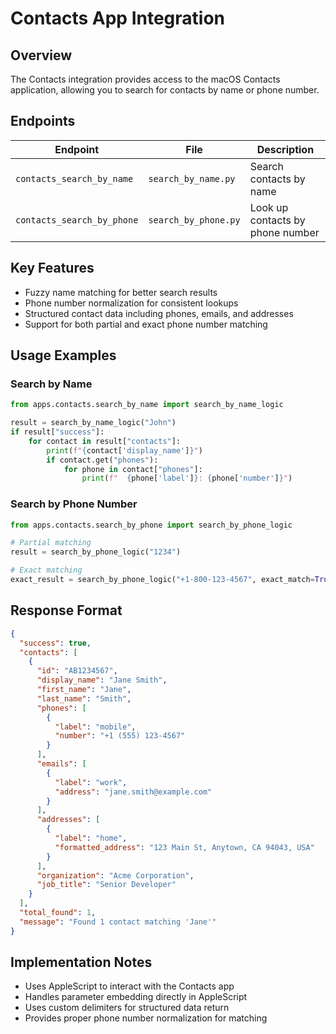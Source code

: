 # Contacts App Integration

## Overview

The Contacts integration provides access to the macOS Contacts application, allowing you to search for contacts by name or phone number.

## Endpoints

| Endpoint                   | File                 | Description                      |
| -------------------------- | -------------------- | -------------------------------- |
| `contacts_search_by_name`  | `search_by_name.py`  | Search contacts by name          |
| `contacts_search_by_phone` | `search_by_phone.py` | Look up contacts by phone number |

## Key Features

- Fuzzy name matching for better search results
- Phone number normalization for consistent lookups
- Structured contact data including phones, emails, and addresses
- Support for both partial and exact phone number matching

## Usage Examples

### Search by Name

```python
from apps.contacts.search_by_name import search_by_name_logic

result = search_by_name_logic("John")
if result["success"]:
    for contact in result["contacts"]:
        print(f"{contact['display_name']}")
        if contact.get("phones"):
            for phone in contact["phones"]:
                print(f"  {phone['label']}: {phone['number']}")
```

### Search by Phone Number

```python
from apps.contacts.search_by_phone import search_by_phone_logic

# Partial matching
result = search_by_phone_logic("1234")

# Exact matching
exact_result = search_by_phone_logic("+1-800-123-4567", exact_match=True)
```

## Response Format

```json
{
  "success": true,
  "contacts": [
    {
      "id": "AB1234567",
      "display_name": "Jane Smith",
      "first_name": "Jane",
      "last_name": "Smith",
      "phones": [
        {
          "label": "mobile",
          "number": "+1 (555) 123-4567"
        }
      ],
      "emails": [
        {
          "label": "work",
          "address": "jane.smith@example.com"
        }
      ],
      "addresses": [
        {
          "label": "home",
          "formatted_address": "123 Main St, Anytown, CA 94043, USA"
        }
      ],
      "organization": "Acme Corporation",
      "job_title": "Senior Developer"
    }
  ],
  "total_found": 1,
  "message": "Found 1 contact matching 'Jane'"
}
```

## Implementation Notes

- Uses AppleScript to interact with the Contacts app
- Handles parameter embedding directly in AppleScript
- Uses custom delimiters for structured data return
- Provides proper phone number normalization for matching
